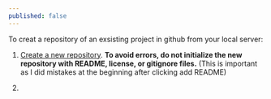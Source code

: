 ```yaml
---
published: false
---
```


To creat a repository of an exsisting project in github from your local server:

1. [Create a new repository](https://docs.github.com/en/get-started/quickstart/contributing-to-projects). **To avoid errors, do not initialize the new repository with README, license, or gitignore files.** (This is important as I did mistakes at the beginning after clicking add README)

2.

